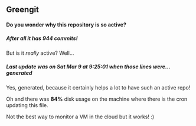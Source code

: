 ## Greengit

#### Do you wonder why this repository is so active?

##### After all it has 944 commits!

But is it *really* active? Well...

##### Last update was on Sat Mar 9 at 9:25:01 when those lines were... generated

Yes, generated, because it certainly helps a lot to have such an active repo!

Oh and there was **84%** disk usage on the machine
where there is the cron updating this file.

Not the best way to monitor a VM in the cloud but it works! :)
